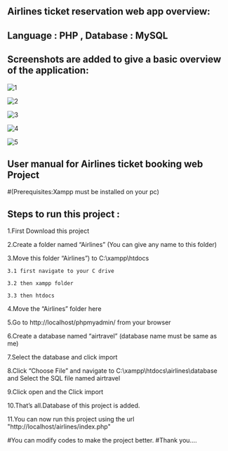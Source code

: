 ## Airlines ticket reservation web app overview:
## Language : PHP , Database : MySQL

## Screenshots are added to give a basic overview of the application:

![1](https://github.com/salauddin-shanto/Airlines_Reservation2/assets/114419621/0ef02e25-a8bd-4008-a694-7f9f932eb8ea)



![2](https://github.com/salauddin-shanto/Airlines_Reservation2/assets/114419621/0c26f882-0ee1-444a-9fed-27d6a1caaaab)



![3](https://github.com/salauddin-shanto/Airlines_Reservation2/assets/114419621/6293adff-21f1-48e5-9241-ed32d013534b)



![4](https://github.com/salauddin-shanto/Airlines_Reservation2/assets/114419621/69a0ec01-e0cd-4f2f-b4fc-c67c6aace025)


![5](https://github.com/salauddin-shanto/Airlines_Reservation2/assets/114419621/8fa84a8f-f2b5-4ee8-9a93-11aeec699582)


## User manual for Airlines ticket booking web Project

#(Prerequisites:Xampp must be installed on your pc)

## Steps to run this project :

1.First Download this project

2.Create a folder named “Airlines” (You can give any name to this folder)

3.Move this folder “Airlines”) to C:\xampp\htdocs

    3.1 first navigate to your C drive

    3.2 then xampp folder

    3.3 then htdocs
4.Move the “Airlines” folder here

5.Go to http://localhost/phpmyadmin/ from your browser

6.Create a database named “airtravel” (database name must be same as me)

7.Select the database and click import

8.Click “Choose File” and navigate to C:\xampp\htdocs\airlines\database and Select the SQL file named airtravel

9.Click open and the Click import

10.That’s all.Database of this project is added.

11.You can now run this project using the url "http://localhost/airlines/index.php"

#You can modify codes to make the project better. #Thank you….
